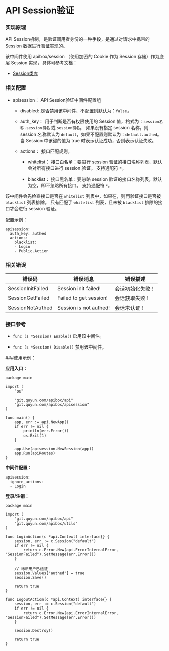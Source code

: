API Session验证
==============

### 实现原理

API Session机制，是验证调用者身份的一种手段，是通过对请求中携带的 Session 数据进行验证实现的。

该中间件使用 apibox/session （使用加密的 Cookie 作为 Session 存储）作为底层 Session 实现，具体可参考文档：

 - [Session类库](../session/session.md)

### 相关配置

- apisession：
    API Session验证中间件配置组

    - disabled:
      是否禁用该中间件，不配置则默认为：`false`。
      
    - auth_key：
      用于判断是否有权限使用的 Session 值，格式为：`session名称.session键名` 或 `session键名`。
      如果没有指定 session 名称，则 session 名称默认为 `default`，如果不配置则默认为：`default.authed`。
      当 Session 中该键的值为 true 时表示认证成功，否则表示认证失败。

    - actions：
      接口匹配规则。

      - whitelist：
        接口白名单：要进行 session 验证的接口名称列表，默认会对所有接口进行 session 验证。
        支持通配符 `*`。

      - blacklist：
        接口黑名单：要忽略 session 验证的接口名称列表，默认为空，即不忽略所有接口。
        支持通配符 `*`。

该中间件会先检查接口是否在 `whitelist` 列表中，如果在，则再验证接口是否被  `blacklist` 列表排除。
只有匹配了 `whitelist` 列表，且未被 `blacklist` 排除的接口才会进行 session 验证。
      
配置示例：

	apisession:
	  auth_key: authed
	  actions:
	    blacklist:
	    - Login
	    - Public.Action

### 相关错误

| 错误码                 | 错误消息                    | 错误描述         |
| --------------------- | -------------------------- | --------------- |
| SessionInitFailed     | Session init failed!       | 会话初始化失败！   |
| SessionGetFailed      | Failed to get session!     | 会话获取失败！    |
| SessionNotAuthed      | Session is not authed!     | 会话未认证！      |

### 接口参考

- `func (s *Session) Enable()`
  启用该中间件。

- `func (s *Session) Disable()`
  禁用该中间件。

###使用示例：

**应用入口：**

	package main
	
	import (
		"os"
	
		"git.quyun.com/apibox/api"
		"git.quyun.com/apibox/apisession"
	)
	
	func main() {
		app, err := api.NewApp()
		if err != nil {
			println(err.Error())
			os.Exit(1)
		}
	
		app.Use(apisession.NewSession(app))
		app.Run(apiRoutes)
	}

**中间件配置：**

	apisession:
	  ignore_actions:
	  - Login

**登录/注销：**

	package main

	import (
		"git.quyun.com/apibox/api"
		"git.quyun.com/apibox/utils"
	)
	
	func LoginAction(c *api.Context) interface{} {
		session, err := c.Session("default")
		if err != nil {
			return c.Error.New(api.ErrorInternalError, "SessionFailed").SetMessage(err.Error())
		}
	
		// 标识用户已验证
		session.Values["authed"] = true
		session.Save()
	
		return true
	}
	
	func LogoutAction(c *api.Context) interface{} {
		session, err := c.Session("default")
		if err != nil {
			return c.Error.New(api.ErrorInternalError, "SessionFailed").SetMessage(err.Error())
		}
	
		session.Destroy()
	
		return true
	}
	
